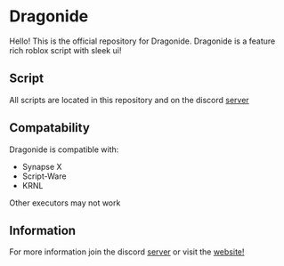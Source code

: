 # Dragonide
Hello! This is the official repository for Dragonide. Dragonide is a feature rich roblox script with sleek ui!

## Script
All scripts are located in this repository and on the discord [server](https://discord.gg/2FRscDDTj2)

## Compatability
Dragonide is compatible with:
* Synapse X
* Script-Ware
* KRNL

Other executors may not work

## Information
For more information join the discord [server](https://discord.gg/2FRscDDTj2) or visit the [website!]()
